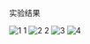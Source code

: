 实验结果



![1 1](https://user-images.githubusercontent.com/60634941/139529592-86287f72-9d8b-417e-8421-db18503afcf5.png)
![2 2](https://user-images.githubusercontent.com/60634941/139529595-9a7438ad-cb71-4a00-a94b-69043c8f08e3.png)
![3](https://user-images.githubusercontent.com/60634941/139529597-1f37985f-26f5-40c1-ba7d-8f2ba20206b3.png)
![4](https://user-images.githubusercontent.com/60634941/139529598-0e4e82ed-b0cc-4356-b8e8-21dd7b1b0784.png)
